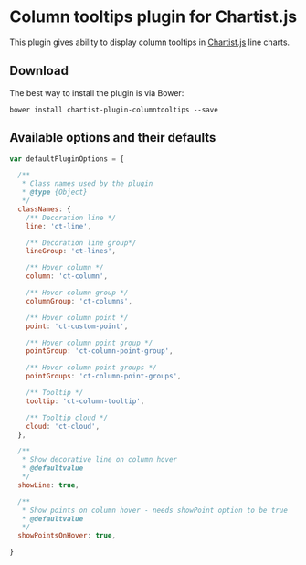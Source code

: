 # Column tooltips plugin for Chartist.js

This plugin gives ability to display column tooltips in [Chartist.js](https://github.com/gionkunz/chartist-js) line charts.

## Download 
The best way to install the plugin is via Bower:
```
bower install chartist-plugin-columntooltips --save
```

## Available options and their defaults

```javascript
var defaultPluginOptions = {

  /** 
   * Class names used by the plugin
   * @type {Object}
   */
  classNames: {
    /** Decoration line */
    line: 'ct-line',

    /** Decoration line group*/
    lineGroup: 'ct-lines',

    /** Hover column */
    column: 'ct-column',

    /** Hover column group */
    columnGroup: 'ct-columns',

    /** Hover column point */
    point: 'ct-custom-point',

    /** Hover column point group */
    pointGroup: 'ct-column-point-group',

    /** Hover column point groups */
    pointGroups: 'ct-column-point-groups',

    /** Tooltip */
    tooltip: 'ct-column-tooltip',

    /** Tooltip cloud */
    cloud: 'ct-cloud',
  },

  /**
   * Show decorative line on column hover
   * @defaultvalue
   */
  showLine: true,

  /**
   * Show points on column hover - needs showPoint option to be true
   * @defaultvalue
   */
  showPointsOnHover: true,

}
```
